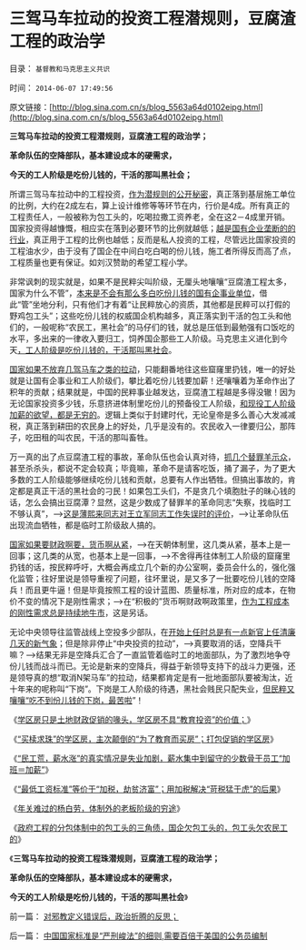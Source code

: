 # 三驾马车拉动的投资工程潜规则，豆腐渣工程的政治学

目录： `基督教和马克思主义共识` 

时间： `2014-06-07 17:49:56` 

原文链接：[http://blog.sina.com.cn/s/blog_5563a64d0102eipg.html](http://blog.sina.com.cn/s/blog_5563a64d0102eipg.html)

**三驾马车拉动的投资工程潜规则，豆腐渣工程的政治学；**

**革命队伍的空降部队，基本建设成本的硬需求，**

**今天的工人阶级是吃份儿钱的，干活的那叫黑社会；**



所谓三驾马车拉动中的工程投资，[作为潜规则的公开秘密](../../../2014/4/14/政府不拉动后的“大萧条”，国企导演包工头的三角债.md)，真正落到基层施工单位的比例，大约在2成左右，算上设计维修等等环节在内，行价是4成。所有真正的工程责任人，一般被称为包工头的，吃喝拉撒工资养老，全在这2－4成里开销。国家投资得越慷慨，相应实在落到必要环节的比例就越低；[越是国有企业垄断的的行业](../../../2009/7/22/国企是否造大造强的内宅英雄.md)，真正用于工程的比例也越低；反而是私人投资的工程，尽管远比国家投资的工程油水少，由于没有了国企在中间白吃白喝的份儿钱，施工者所得反而高了点，工程质量也更有保证。如刘汉赞助的希望工程小学。

非常讽刺的现实就是，如果不是民粹尖叫阶级，无厘头地嚷嚷“豆腐渣工程太多，国家为什么不管”，[本来是不会有那么多白吃份儿钱的国有企事业单位](../../../2009/7/22/泥足巨人的垄断是否需要反垄断.md)，借此“管”坐地分利，只有他们才有着“让民粹放心的资质，其他都是民粹可以打假的野鸡包工头”；这些吃份儿钱的权威国企机构越多，真正落实到干活的包工头和他们的，一般呢称“农民工，黑社会”的马仔们的钱，就总是压低到最勉强有口饭吃的水平，多出来的一律收入要归工，饲养国企那些工人阶级。马克思主义进化到今天[，工人阶级是吃份儿钱的，干活那叫黑社会](../../../2014/4/12/年关难过的杨白劳，体制外的老板阶级的穷途.md)。

[国家如果不放弃几驾马车之类的拉动](../../../2012/5/27/三驾马车没有拉动过增长,“唱衰中国”的可能是真相.md)，只能翻番地往这些窟窿里扔钱，唯一的好处就是让国有企事业和工人阶级们，攀比着吃份儿钱要加薪！还嚷嚷着为革命作出了积年的贡献；结果就是，中国的民粹事业越发达，豆腐渣工程越是多得没辙！因为无论国家投资多少钱，乐意挤进体制里吃份儿的预备役工人阶级，[和现役工人阶级加薪的欲望，都是无穷的](../../../2013/6/16/无法妥协的人权自卫！必须寸步不让地坚决镇压民粹！.md)。逻辑上类似于封建时代，无论皇帝是多么善心大发减减税，真正落到耕田的农民身上的好处，几乎是没有的。农民收入一律要归公，那阵子，吃田租的叫农民，干活的那叫畜牲。

万一真的出了点豆腐渣工程的事故，革命队伍也会认真对待，[抓几个替罪羊示众](../../../2014/1/22/代表了先进性，还是“历史遗留问题”，关乎执政合法性.md)，甚至杀杀头，都说不定会较真；毕竟嘛，革命不是请客吃饭，捅了漏子，为了更大多数的工人阶级能够继续吃份儿钱和贡献，总要有人作出牺牲。但搞出事故的，肯定都是真正干活的黑社会的刁民！如果包工头们，不是贪几个填胞肚子的昧心钱的话，怎么会搞出豆腐潭？显然，这是少数成了替罪羊的革命同志“失察，找临时工不够认真”，——>[这是薄熙来同志对王立军同志工作失误时的评价](../../../2013/9/22/薄熙来同志获判死缓很恰当，毛左薄粉不可能心服；.md)，——>让革命队伍出现流血牺牲，都是临时工阶级敌人搞的。

[国家如果要财政啊要，货币啊从紧](../../../2008/6/2/横眉冷对资本利益呼吁，坚守从紧货币政策.md)，——>在天朝体制里，这几类从紧，基本上是一回事；这几类的从宽，也基本上是一回事，——>不舍得再往体制工人阶级的窟窿里扔钱的话，按民粹呼吁，大概会再成立几个新的办公室啊，委员会什么的，强化强化监管；往好里说是领导重视了问题，往坏里说，是又多了一批要吃份儿钱的空降兵！而且更牛逼！但是毕竟按照工程的设计蓝图、质量标准，所对应的成本，在物价不变的情况下是刚性需求；——>在“积极的”货币啊财政啊政策里，[作为工程成本的刚性需求总是持续地牛市](../../../2013/12/24/凯恩斯主义的“毒瘾定理”，“钱荒”与通货膨胀并存.md)，这是另话。

无论中央领导往监管战线上空投多少部队，在[开始上任时总是有一点新官上任清廉几天的新气象](../../../2009/12/1/“人在江湖，身不由已”.md)；但是除非停止“中央投资的拉动”，——>真要取消的话，空降兵干嘛？——>结果无非是空降兵汇合了一直监管着临时工的地面部队，为了激烈地争夺份儿钱而战斗而已。无论是新来的空降兵，得益于新领导支持下的战斗力更强，还是领导真的想“取消N架马车”的拉动，结果都肯定是有一批地面部队要被淘汰，近十年来的呢称叫“下岗”。下岗是工人阶级的待遇，黑社会贱民只配失业，[但民粹又嚷嚷“吃不到份儿钱的下岗，最苦啦](../../../2014/5/29/《旧制度和大革命》新解，您如何爆破海上的冰山？.md)”！

《[学区房只是土地财政促销的喙头，学区房不具“教育投资”的价值；](../../../2014/5/27/学区房只是土地财政促销的喙头，学区房不具“教育投资”的价值.md)》

《[“买椟求珠”的学区房，主次颠倒的“为了教育而买房”；打包促销的学区房](../../../2014/5/28/“买椟求珠”的学区房，及地铁上盖，城镇化“保值升值”…….md)》

《[“民工荒，薪水涨”的真实情况是失业加剧，薪水集中到留守的少数骨干员工“加班＝加薪”](../../../2014/4/6/“五年工资翻番”比大跃进荒唐,“民工荒，薪水涨”的真相.md)》

《[“最低工资标准”等价于“加税，劫贫济富”；用加税解决“苛税猛于虎”的后果](../../../2014/4/10/“最低工资标准”等价于“加税，失业，劫贫济富”.md)》

《[年关难过的杨白劳，体制外的老板阶级的穷途](../../../2014/4/12/年关难过的杨白劳，体制外的老板阶级的穷途.md)》

《[政府工程的分包体制中的包工头的三角债，国企欠包工头的，包工头欠农民工的](../../../2014/4/14/政府不拉动后的“大萧条”，国企导演包工头的三角债.md)》

《**三驾马车拉动的投资工程珠潜规则，豆腐渣工程的政治学；**

**革命队伍的空降部队，基本建设成本的硬需求，**

**今天的工人阶级是吃份儿钱的，干活的那叫黑社会**》

前一篇： [对邪教定义错误后，政治折腾的反思；](../../../2014/6/22/对邪教定义错误后，政治折腾的反思；.md)

后一篇： [中国国家标准是“严刑峻法”的细则,需要百倍于美国的公务员编制](../../../2014/6/5/中国国家标准是“严刑峻法”的细则,需要百倍于美国的公务员编制.md)

